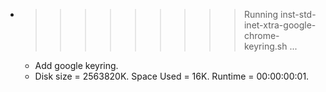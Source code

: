 * >>>>>>>>> Running inst-std-inet-xtra-google-chrome-keyring.sh ...
  * Add google keyring.
  * Disk size = 2563820K. Space Used = 16K. Runtime = 00:00:00:01.
